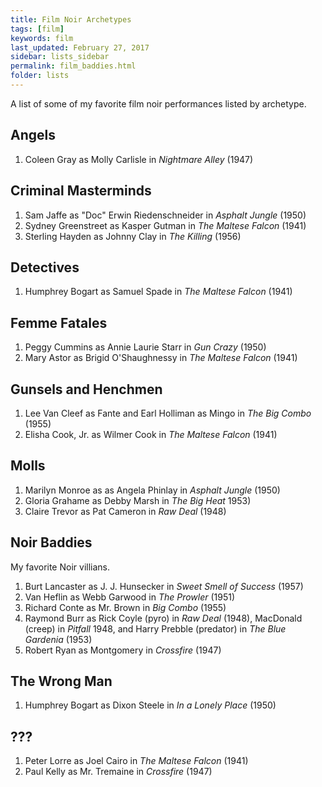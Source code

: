 ```yaml
---
title: Film Noir Archetypes
tags: [film]
keywords: film
last_updated: February 27, 2017
sidebar: lists_sidebar
permalink: film_baddies.html
folder: lists 
---
```


A list of some of my favorite film noir performances listed by archetype.

## Angels

1. Coleen Gray as Molly Carlisle in _Nightmare Alley_ (1947)

## Criminal Masterminds

1. Sam Jaffe as "Doc" Erwin Riedenschneider in _Asphalt Jungle_ (1950)
2. Sydney Greenstreet as Kasper Gutman in _The Maltese Falcon_ (1941)
3. Sterling Hayden as Johnny Clay in _The Killing_ (1956)

## Detectives

1.  Humphrey Bogart as Samuel Spade in _The Maltese Falcon_ (1941)

## Femme Fatales

1. Peggy Cummins as Annie Laurie Starr in _Gun Crazy_ (1950)
2. Mary Astor as Brigid O'Shaughnessy in _The Maltese Falcon_ (1941)

## Gunsels and Henchmen

1. Lee Van Cleef as Fante and Earl Holliman as Mingo in _The Big Combo_ (1955)
2. Elisha Cook, Jr. as Wilmer Cook in _The Maltese Falcon_ (1941)

## Molls

1. Marilyn Monroe as as Angela Phinlay in _Asphalt Jungle_ (1950)
2. Gloria Grahame as Debby Marsh in _The Big Heat_ 1953)
3. Claire Trevor as Pat Cameron in _Raw Deal_ (1948)


## Noir Baddies

My favorite Noir villians.

1. Burt Lancaster as J. J. Hunsecker in _Sweet Smell of Success_ (1957)
2. Van Heflin as Webb Garwood in _The Prowler_ (1951)
3. Richard Conte as Mr. Brown in _Big Combo_ (1955)
4. Raymond Burr as Rick Coyle (pyro) in _Raw Deal_ (1948), MacDonald (creep) in _Pitfall_ 1948, and Harry Prebble (predator) in _The Blue Gardenia_ (1953) 
5. Robert Ryan as Montgomery in _Crossfire_ (1947)

## The Wrong Man

1.  Humphrey Bogart as Dixon Steele in _In a Lonely Place_ (1950)

## ???

1. Peter Lorre as Joel Cairo in _The Maltese Falcon_ (1941)
2.  Paul Kelly as Mr. Tremaine in _Crossfire_ (1947)

